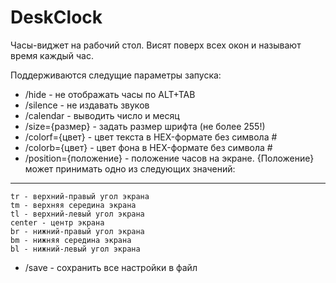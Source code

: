DeskClock
=====================
Часы-виджет на рабочий стол. Висят поверх всех окон и называют время каждый час.

Поддерживаются следущие параметры запуска:

* /hide - не отображать часы по ALT+TAB
* /silence - не издавать звуков
* /calendar - выводить число и месяц
* /size={размер} - задать размер шрифта (не более 255!)
* /colorf={цвет} - цвет текста в HEX-формате без символа #
* /colorb={цвет} - цвет фона в HEX-формате без символа #
* /position={положение} - положение часов на экране. {Положение} может принимать одно из следующих значений:
---
    tr - верхний-правый угол экрана
    tm - верхняя середина экрана
    tl - верхний-левый угол экрана
    center - центр экрана
    br - нижний-правый угол экрана
    bm - нижняя середина экрана
    bl - нижний-левый угол экрана
* /save - сохранить все настройки в файл
